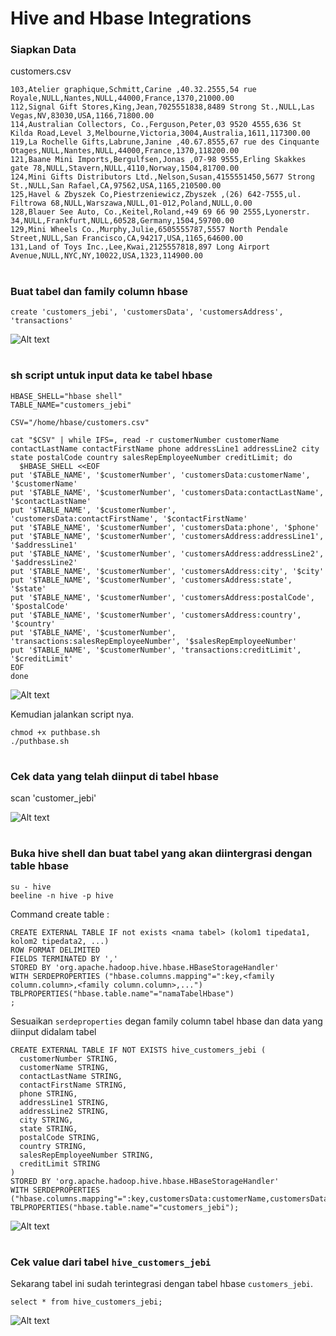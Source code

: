 # Hive and Hbase Integrations

### Siapkan Data
customers.csv
```
103,Atelier graphique,Schmitt,Carine ,40.32.2555,54 rue Royale,NULL,Nantes,NULL,44000,France,1370,21000.00
112,Signal Gift Stores,King,Jean,7025551838,8489 Strong St.,NULL,Las Vegas,NV,83030,USA,1166,71800.00
114,Australian Collectors, Co.,Ferguson,Peter,03 9520 4555,636 St Kilda Road,Level 3,Melbourne,Victoria,3004,Australia,1611,117300.00
119,La Rochelle Gifts,Labrune,Janine ,40.67.8555,67 rue des Cinquante Otages,NULL,Nantes,NULL,44000,France,1370,118200.00
121,Baane Mini Imports,Bergulfsen,Jonas ,07-98 9555,Erling Skakkes gate 78,NULL,Stavern,NULL,4110,Norway,1504,81700.00
124,Mini Gifts Distributors Ltd.,Nelson,Susan,4155551450,5677 Strong St.,NULL,San Rafael,CA,97562,USA,1165,210500.00
125,Havel & Zbyszek Co,Piestrzeniewicz,Zbyszek ,(26) 642-7555,ul. Filtrowa 68,NULL,Warszawa,NULL,01-012,Poland,NULL,0.00
128,Blauer See Auto, Co.,Keitel,Roland,+49 69 66 90 2555,Lyonerstr. 34,NULL,Frankfurt,NULL,60528,Germany,1504,59700.00
129,Mini Wheels Co.,Murphy,Julie,6505555787,5557 North Pendale Street,NULL,San Francisco,CA,94217,USA,1165,64600.00
131,Land of Toys Inc.,Lee,Kwai,2125557818,897 Long Airport Avenue,NULL,NYC,NY,10022,USA,1323,114900.00
```

#
### Buat tabel dan family column hbase
``
create 'customers_jebi', 'customersData', 'customersAddress', 'transactions'
``

![Alt text](1.png)
#
### sh script untuk input data ke tabel hbase
```
HBASE_SHELL="hbase shell"
TABLE_NAME="customers_jebi"

CSV="/home/hbase/customers.csv"

cat "$CSV" | while IFS=, read -r customerNumber customerName contactLastName contactFirstName phone addressLine1 addressLine2 city state postalCode country salesRepEmployeeNumber creditLimit; do
  $HBASE_SHELL <<EOF
put '$TABLE_NAME', '$customerNumber', 'customersData:customerName', '$customerName'
put '$TABLE_NAME', '$customerNumber', 'customersData:contactLastName', '$contactLastName'
put '$TABLE_NAME', '$customerNumber', 'customersData:contactFirstName', '$contactFirstName'
put '$TABLE_NAME', '$customerNumber', 'customersData:phone', '$phone'
put '$TABLE_NAME', '$customerNumber', 'customersAddress:addressLine1', '$addressLine1'
put '$TABLE_NAME', '$customerNumber', 'customersAddress:addressLine2', '$addressLine2'
put '$TABLE_NAME', '$customerNumber', 'customersAddress:city', '$city'
put '$TABLE_NAME', '$customerNumber', 'customersAddress:state', '$state'
put '$TABLE_NAME', '$customerNumber', 'customersAddress:postalCode', '$postalCode'
put '$TABLE_NAME', '$customerNumber', 'customersAddress:country', '$country'
put '$TABLE_NAME', '$customerNumber', 'transactions:salesRepEmployeeNumber', '$salesRepEmployeeNumber'
put '$TABLE_NAME', '$customerNumber', 'transactions:creditLimit', '$creditLimit'
EOF
done
```
![Alt text](3-1.png)

Kemudian jalankan script nya.
```
chmod +x puthbase.sh
./puthbase.sh
```
#
### Cek data yang telah diinput di tabel hbase
scan 'customer_jebi'

![Alt text](image-7.png)
#

### Buka hive shell dan buat tabel yang akan diintergrasi dengan table hbase

```
su - hive
beeline -n hive -p hive
```

Command create table :
```
CREATE EXTERNAL TABLE IF not exists <nama tabel> (kolom1 tipedata1, kolom2 tipedata2, ...)
ROW FORMAT DELIMITED
FIELDS TERMINATED BY ','
STORED BY 'org.apache.hadoop.hive.hbase.HBaseStorageHandler'
WITH SERDEPROPERTIES ("hbase.columns.mapping"=":key,<family column.column>,<family column.column>,...")
TBLPROPERTIES("hbase.table.name"="namaTabelHbase")
;
```

Sesuaikan `serdeproperties` degan family column tabel hbase dan data yang diinput didalam tabel
```
CREATE EXTERNAL TABLE IF NOT EXISTS hive_customers_jebi (
  customerNumber STRING,
  customerName STRING,
  contactLastName STRING,
  contactFirstName STRING,
  phone STRING,
  addressLine1 STRING,
  addressLine2 STRING,
  city STRING,
  state STRING,
  postalCode STRING,
  country STRING,
  salesRepEmployeeNumber STRING,
  creditLimit STRING
)
STORED BY 'org.apache.hadoop.hive.hbase.HBaseStorageHandler'
WITH SERDEPROPERTIES ("hbase.columns.mapping"=":key,customersData:customerName,customersData:contactLastName,customersData:contactFirstName,customersData:phone,customersAddress:addressLine1,customersAddress:addressLine2,customersAddress:city,customersAddress:state,customersAddress:postalCode,customersAddress:country,transactions:salesRepEmployeeNumber,transactions:creditLimit")
TBLPROPERTIES("hbase.table.name"="customers_jebi");
```

![Alt text](image-5.png)
#

#
### Cek value dari tabel `hive_customers_jebi`
Sekarang tabel ini sudah terintegrasi dengan tabel hbase `customers_jebi`.
```
select * from hive_customers_jebi;
```
![Alt text](image-6.png)
    
